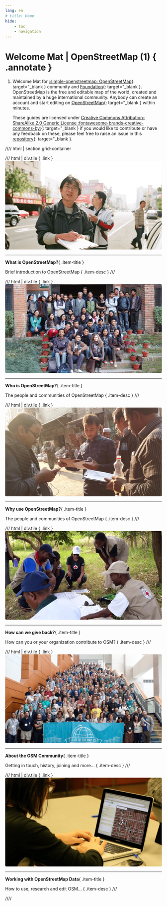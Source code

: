 ```yaml
---
lang: en
# title: Home
hide:
    - toc
    - navigation
---
```

# Welcome Mat | OpenStreetMap (1) { .annotate }

1.  Welcome Mat for [:simple-openstreetmap: OpenStreetMap](https://www.openstreetmap.org){: target="_blank } community and [Foundation](https://osmfoundation.org){: target="_blank }. OpenStreetMap is the free and editable map of the world, created and maintained by a huge international community. Anybody can create an account and start editing on [OpenStreetMap](https://www.openstreetmap.org){: target="_blank } within minutes.
    
    These guides are licensed under [Creative Commons Attribution-ShareAlike 2.0 Generic License :fontawesome-brands-creative-commons-by:](http://creativecommons.org/licenses/by-sa/2.0/){: target="_blank } if you would like to contribute or have any feedback on these, please feel free to raise an issue in this [repository](https://github.com/osmfoundation/welcome-mat/issues){: target="_blank }.

<!-- Screenshots are from https://youtu.be/Phwrgb16oEM -->

<!-- 
Current limitations:

- All tile headers must be on one line
-->

//// html | section.grid-container

/// html | div.tile
  [](what-is-openstreetmap.md){ .link }
  ![What is OpenStreetMap](../assets/images/what-is-openstreetmap.png)

  ---
  
  **What is OpenStreetMap?**{ .item-title }

  Brief introduction to OpenStreetMap
  { .item-desc }
///

/// html | div.tile
  [](who-is-openstreetmap.md){ .link }
  ![Who is OpenStreetMap?](../assets/images/who-is-openstreetmap.png)

  ---

  **Who is OpenStreetMap?**{ .item-title }

  The people and communities of OpenStreetMap
  { .item-desc }
///

/// html | div.tile
  [](why-openstreetmap.md){ .link }
  ![Why use OpenStreetMap?](../assets/images/why-openstreetmap.png)

  ---

  **Why use OpenStreetMap?**{ .item-title }

  The people and communities of OpenStreetMap
  { .item-desc }
///

/// html | div.tile
  [](how-to-give-back.md){ .link }
  ![How can we give back?](../assets/images/how-to-give-back.png)

  ---
  
  **How can we give back?**{ .item-title }

  How can you or your organization contribute to OSM?
  { .item-desc }
///

/// html | div.tile
  [](about-osm-community/history-of-osm.md){ .link }
  ![About the OSM Community](../assets/images/about-osm-community.png)

  ---

  **About the OSM Community**{ .item-title }

  Getting in touch, history, joining and more…
  { .item-desc }
///

/// html | div.tile
[](working-with-osm-data/how-good-is-osm.md){ .link }
![Working with OpenStreetMap Data](../assets/images/working-with-osm-data.png)

---

**Working with OpenStreetMap Data**{ .item-title }

  How to use, research and edit OSM…
  { .item-desc }
///

////
